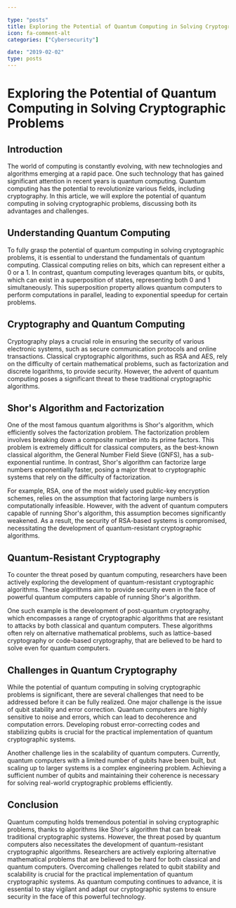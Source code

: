 ```yaml
---

type: "posts"
title: Exploring the Potential of Quantum Computing in Solving Cryptographic Problems
icon: fa-comment-alt
categories: ["Cybersecurity"]

date: "2019-02-02"
type: posts
---
```



# Exploring the Potential of Quantum Computing in Solving Cryptographic Problems

## Introduction

The world of computing is constantly evolving, with new technologies and algorithms emerging at a rapid pace. One such technology that has gained significant attention in recent years is quantum computing. Quantum computing has the potential to revolutionize various fields, including cryptography. In this article, we will explore the potential of quantum computing in solving cryptographic problems, discussing both its advantages and challenges.

## Understanding Quantum Computing

To fully grasp the potential of quantum computing in solving cryptographic problems, it is essential to understand the fundamentals of quantum computing. Classical computing relies on bits, which can represent either a 0 or a 1. In contrast, quantum computing leverages quantum bits, or qubits, which can exist in a superposition of states, representing both 0 and 1 simultaneously. This superposition property allows quantum computers to perform computations in parallel, leading to exponential speedup for certain problems.

## Cryptography and Quantum Computing

Cryptography plays a crucial role in ensuring the security of various electronic systems, such as secure communication protocols and online transactions. Classical cryptographic algorithms, such as RSA and AES, rely on the difficulty of certain mathematical problems, such as factorization and discrete logarithms, to provide security. However, the advent of quantum computing poses a significant threat to these traditional cryptographic algorithms.

## Shor's Algorithm and Factorization

One of the most famous quantum algorithms is Shor's algorithm, which efficiently solves the factorization problem. The factorization problem involves breaking down a composite number into its prime factors. This problem is extremely difficult for classical computers, as the best-known classical algorithm, the General Number Field Sieve (GNFS), has a sub-exponential runtime. In contrast, Shor's algorithm can factorize large numbers exponentially faster, posing a major threat to cryptographic systems that rely on the difficulty of factorization.

For example, RSA, one of the most widely used public-key encryption schemes, relies on the assumption that factoring large numbers is computationally infeasible. However, with the advent of quantum computers capable of running Shor's algorithm, this assumption becomes significantly weakened. As a result, the security of RSA-based systems is compromised, necessitating the development of quantum-resistant cryptographic algorithms.

## Quantum-Resistant Cryptography

To counter the threat posed by quantum computing, researchers have been actively exploring the development of quantum-resistant cryptographic algorithms. These algorithms aim to provide security even in the face of powerful quantum computers capable of running Shor's algorithm.

One such example is the development of post-quantum cryptography, which encompasses a range of cryptographic algorithms that are resistant to attacks by both classical and quantum computers. These algorithms often rely on alternative mathematical problems, such as lattice-based cryptography or code-based cryptography, that are believed to be hard to solve even for quantum computers.

## Challenges in Quantum Cryptography

While the potential of quantum computing in solving cryptographic problems is significant, there are several challenges that need to be addressed before it can be fully realized. One major challenge is the issue of qubit stability and error correction. Quantum computers are highly sensitive to noise and errors, which can lead to decoherence and computation errors. Developing robust error-correcting codes and stabilizing qubits is crucial for the practical implementation of quantum cryptographic systems.

Another challenge lies in the scalability of quantum computers. Currently, quantum computers with a limited number of qubits have been built, but scaling up to larger systems is a complex engineering problem. Achieving a sufficient number of qubits and maintaining their coherence is necessary for solving real-world cryptographic problems efficiently.

## Conclusion

Quantum computing holds tremendous potential in solving cryptographic problems, thanks to algorithms like Shor's algorithm that can break traditional cryptographic systems. However, the threat posed by quantum computers also necessitates the development of quantum-resistant cryptographic algorithms. Researchers are actively exploring alternative mathematical problems that are believed to be hard for both classical and quantum computers. Overcoming challenges related to qubit stability and scalability is crucial for the practical implementation of quantum cryptographic systems. As quantum computing continues to advance, it is essential to stay vigilant and adapt our cryptographic systems to ensure security in the face of this powerful technology.

